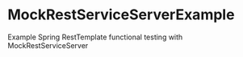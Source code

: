 MockRestServiceServerExample
============================

Example Spring RestTemplate functional testing with MockRestServiceServer